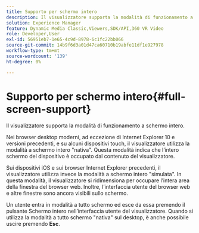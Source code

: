 ```yaml
---
title: Supporto per schermo intero
description: Il visualizzatore supporta la modalità di funzionamento a schermo intero.
solution: Experience Manager
feature: Dynamic Media Classic,Viewers,SDK/API,360 VR Video
role: Developer,User
exl-id: 56951eb7-1e65-4c9d-8978-6c1fc22bb066
source-git-commit: 14b9f6d3a01d47ca60710b19abfe11df1e927978
workflow-type: tm+mt
source-wordcount: '139'
ht-degree: 0%

---
```


# Supporto per schermo intero{#full-screen-support}

Il visualizzatore supporta la modalità di funzionamento a schermo intero.

Nei browser desktop moderni, ad eccezione di Internet Explorer 10 e versioni precedenti, e su alcuni dispositivi touch, il visualizzatore utilizza la modalità a schermo intero &quot;nativa&quot;. Questa modalità indica che l’intero schermo del dispositivo è occupato dal contenuto del visualizzatore.

Sui dispositivi iOS e sui browser Internet Explorer precedenti, il visualizzatore utilizza invece la modalità a schermo intero &quot;simulata&quot;. In questa modalità, il visualizzatore si ridimensiona per occupare l’intera area della finestra del browser web. Inoltre, l’interfaccia utente del browser web e altre finestre sono ancora visibili sullo schermo.

Un utente entra in modalità a tutto schermo ed esce da essa premendo il pulsante Schermo intero nell’interfaccia utente del visualizzatore. Quando si utilizza la modalità a tutto schermo &quot;nativa&quot; sul desktop, è anche possibile uscire premendo **Esc**.
